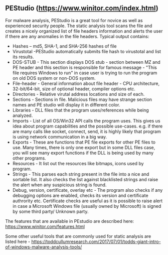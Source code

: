 ## PEStudio (https://www.winitor.com/index.html)
For malware analysis, PEStudio is a great tool for novice as well as experienced security people. The static analysis tool scans the file and creates a nicely organized list of file headers information and alerts the user if there are any anomalies in the file headers. Typical output contains:
* Hashes – md5, SHA-1, and SHA-256 hashes of file
* Virustotal -PEStudio automatically submits file hash to virustotal and list its results.
* DOS-STUB - This section displays DOS stub - section between MZ and PE header and this section is responsible for famous message - "This file requires Windows to run" in case user is trying to run the program on old DOS system or non-DOS system.
* File-header - General information about file header - CPU architecture, 32-bit/64-bit, size of optional header, compiler options etc.
* Directories - Relative virutal address locations and size of each.
* Sections - Sections in file. Malicious files may have strange section names and PE studio will display it in different color.
* Libraries - DLL files that the program uses/references while being analyzed.
* Imports - List of all OS/Win32 API calls the program uses. This gives us idea about program capabilities and the possible use-cases. e.g. if there are many calls like socket, connect, send, it is highly likely that program is using network communication in a big way.
* Exports - These are functions that PE file exports for other PE files to use. Many times, there is only one export but in some DLL files case, you will see many export functions if the DLL is being used by many other programs.
* Resources - It list out the resources like bitmaps, icons used by program.
* Strings - This parses each string present in the file into a nice and sortable list. It also checks the list against blacklisted strings and raise the alert when any suspicious string is found.
* Debug, version, certificate, overlay etc - The program also checks if any debugging options are enabled, checks its version and certificate authrority etc. Certificate checks are useful as it is possible to raise alert in case a Microsoft Windows file (usually owned by Microsoft) is signed by some third party/ Unknown party.

The features that are available in PEstudio are described here:
https://www.winitor.com/features.html

Some other useful tools that are commonly used for static analysis are listed here - https://toddcullumresearch.com/2017/07/01/todds-giant-intro-of-windows-malware-analysis-tools/
